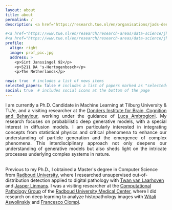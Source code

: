 ```yaml
---
layout: about
title: about
permalink: /
description: <a href="https://research.tue.nl/en/organisations/jads-den-bosch-tue">JADS Research</a> • <a href="https://www.tilburguniversity.edu/about/schools/humanities/departments/dca">CSAI</a> • <a href="https://www.tilburguniversity.edu/">Tilburg University</a> • <a href="https://www.tue.nl/en/our-university/departments/mathematics-and-computer-science/">TU/e </a>

#<a href="https://www.tue.nl/en/research/research-areas/data-science/jheronimus-academy-of-data-science/">JADS Research</a> • <a href="https://www.tilburguniversity.edu/about/schools/humanities/departments/dca">Department of Cognitive Science and Artificial Intelligence</a> • <a href="https://www.tilburguniversity.edu/">Tilburg University</a> • <a href="https://www.tue.nl/en/our-university/departments/mathematics-and-computer-science/">TU/e </a>
#<a href="https://www.tue.nl/en/research/research-areas/data-science/jheronimus-academy-of-data-science/">JADS Research</a>  • <a href="https://www.tilburguniversity.edu/about/schools/humanities/departments/dca">Tilburg University</a> • <a href="https://www.tue.nl/en/our-university/departments/mathematics-and-computer-science/">Eindhoven University of Technology TU/e </a>
profile:
  align: right
  image: prof_pic.jpg
  address: >
    <p>Sint Janssingel 92</p>
    <p>5211 DA 's-Hertogenbosch</p>
    <p>The Netherlands</p>

news: true  # includes a list of news items
selected_papers: false # includes a list of papers marked as "selected={true}"
social: true  # includes social icons at the bottom of the page
---
```


<p align="justify">
I am currently a Ph.D. Candidate in Machine Learning at Tilburg University & TU/e, and a visiting researcher at the <a href="https://www.ru.nl/donders/">Donders Institute for Brain, Cognition and Behaviour</a>, working under the guidance of <a href="https://www.artcogsys.com/team/luca">Luca Ambrogioni</a>. My research focuses on probabilistic deep generative models, with a special interest in diffusion models. I am particularly interested in integrating concepts from statistical physics and critical phenomena to enhance our understanding of particle generation and the emergence of complex phenomena. This interdisciplinary approach not only deepens our understanding of generative models but also sheds light on the intricate processes underlying complex systems in nature.
<br><br>

Previous to my Ph.D., I obtained a Master's degree in Computer Science from <a href="https://www.ru.nl/english/">Radboud University</a>, where I researched unsupervised out-of-distribution detection applied to digital pathology with <a href="https://www.twanvl.nl/">Twan van Laarhoven</a>  and
<a href="https://www.computationalpathologygroup.eu/members/jasper-linmans/">Jasper Linmans</a>.
I was a visiting researcher at the <a href="https://www.computationalpathologygroup.eu/">Computational Pathology Group</a> of the <a href="https://www.radboudumc.nl/patientenzorg">Radboud University Medical Center</a>, where I did research on deep learning to analyze histopathology images with <a href="https://www.computationalpathologygroup.eu/members/witali-aswolinskiy/">Witali Aswolinskiy</a> and <a href="https://www.computationalpathologygroup.eu/members/francesco-ciompi/">Francesco Ciompi</a>.
</p>
